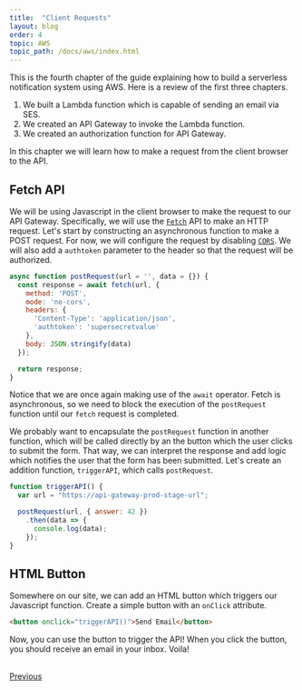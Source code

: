 ```yaml
---
title:  "Client Requests"
layout: blog
order: 4
topic: AWS
topic_path: /docs/aws/index.html
---
```

This is the fourth chapter of the guide explaining how to build a serverless notification system using AWS. Here is a review of the first three chapters.
1. We built a Lambda function which is capable of sending an email via SES.
2. We created an API Gateway to invoke the Lambda function.
3. We created an authorization function for API Gateway.

In this chapter we will learn how to make a request from the client browser to the API.

## Fetch API
We will be using Javascript in the client browser to make the request to our API Gateway. Specifically, we will use the [`Fetch`](https://developer.mozilla.org/en-US/docs/Web/API/Fetch_API) API to make an HTTP request. Let's start by constructing an asynchronous function to make a POST request. For now, we will configure the request by disabling [`CORS`](https://developer.mozilla.org/en-US/docs/Web/HTTP/CORS). We will also add a `authtoken` parameter to the header so that the request will be authorized.
```javascript
async function postRequest(url = '', data = {}) {
  const response = await fetch(url, {
    method: 'POST',
    mode: 'no-cors',
    headers: {
      'Content-Type': 'application/json',
      'authtoken': 'supersecretvalue'
    },
    body: JSON.stringify(data)
  });

  return response;
}
```

Notice that we are once again making use of the `await` operator. Fetch is asynchronous, so we need to block the execution of the `postRequest` function until our `fetch` request is completed.

We probably want to encapsulate the `postRequest` function in another function, which will be called directly by an the button which the user clicks to submit the form. That way, we can interpret the response and add logic which notifies the user that the form has been submitted. Let's create an addition function, `triggerAPI`, which calls `postRequest`.
```javascript
function triggerAPI() {
  var url = "https://api-gateway-prod-stage-url";

  postRequest(url, { answer: 42 })
    .then(data => {
      console.log(data);
    });
}
```

## HTML Button
Somewhere on our site, we can add an HTML button which triggers our Javascript function. Create a simple button with an `onClick` attribute.
```html
<button onclick="triggerAPI()">Send Email</button>
```

Now, you can use the button to trigger the API! When you click the button, you should receive an email in your inbox. Voila!

<br>
<a href="/docs/aws/api-gateway-authorization.html"
   class="btn-lg btn-secondary">Previous</a>